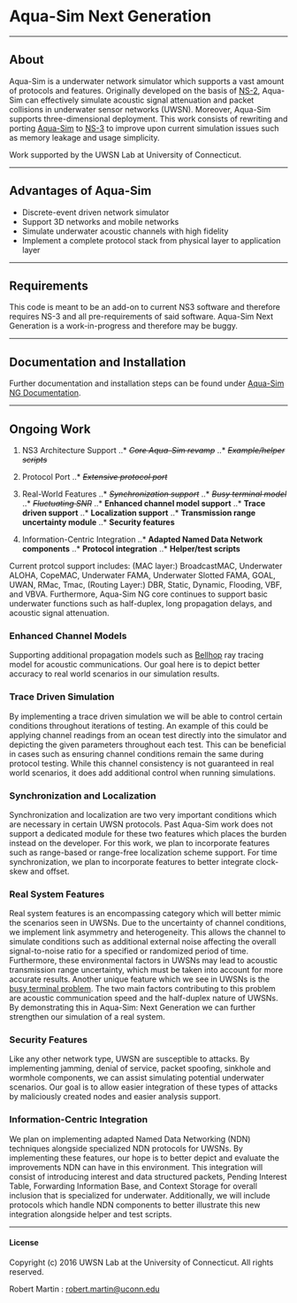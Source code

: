 # Aqua-Sim Next Generation

-------------------------------------

## About

Aqua-Sim is a underwater network simulator which supports a vast amount of protocols and features. Originally developed on the basis of [NS-2](http://www.isi.edu/nsnam/ns/), Aqua-Sim can effectively simulate acoustic signal attenuation and packet collisions in underwater sensor networks (UWSN). Moreover, Aqua-Sim supports three-dimensional deployment. This work consists of rewriting and porting [Aqua-Sim](http://uwsn.engr.uconn.edu/wiki/index.php?title=Aqua-Sim&redirect=no) to [NS-3](http://www.nsnam.org) to improve upon current simulation issues such as memory leakage and usage simplicity.

Work supported by the UWSN Lab at University of Connecticut.

--------------------------------------
## Advantages of Aqua-Sim
- Discrete-event driven network simulator
- Support 3D networks and mobile networks
- Simulate underwater acoustic channels with high fidelity
- Implement a complete protocol stack from physical layer to application layer

--------------------------------------

## Requirements
This code is meant to be an add-on to current NS3 software and therefore requires NS-3 and all pre-requirements of said software. Aqua-Sim Next Generation is a work-in-progress and therefore may be buggy.

--------------------------------------

## Documentation and Installation
Further documentation and installation steps can be found under [Aqua-Sim NG Documentation](Aqua-Sim%20NG%20Documentation.pdf).

--------------------------------------
## Ongoing Work

1. NS3 Architecture Support
..* ~~_Core Aqua-Sim revamp_~~
..* ~~_Example/helper scripts_~~

2. Protocol Port
..* ~~_Extensive protocol port_~~

3. Real-World Features
..* ~~_Synchronization support_~~
..* ~~_Busy terminal model_~~
..* ~~_Fluctuating SNR_~~
..* **Enhanced channel model support**
..* **Trace driven support**
..* **Localization support**
..* **Transmission range uncertainty module**
..* **Security features**

4. Information-Centric Integration
..* **Adapted Named Data Network components**
..* **Protocol integration**
..* **Helper/test scripts**



Current protcol support includes: (MAC layer:) BroadcastMAC, Underwater ALOHA, CopeMAC, Underwater FAMA, Underwater Slotted FAMA, GOAL, UWAN, RMac, Tmac, (Routing Layer:) DBR, Static, Dynamic, Flooding, VBF, and VBVA. Furthermore, Aqua-Sim NG core continues to support basic underwater functions such as half-duplex, long propagation delays, and acoustic signal attenuation.

### Enhanced Channel Models
Supporting additional propagation models such as [Bellhop](http://oalib.hlsresearch.com/Rays/) ray tracing model for acoustic communications. Our goal here is to depict better accuracy to real world scenarios in our simulation results.

### Trace Driven Simulation
By implementing a trace driven simulation we will be able to control certain conditions throughout iterations of testing. An example of this could be applying channel readings from an ocean test directly into the simulator and depicting the given parameters throughout each test. This can be beneficial in cases such as ensuring channel conditions remain the same during protocol testing. While this channel consistency is not guaranteed in real world scenarios, it does add additional control when running simulations.

### Synchronization and Localization
Synchronization and localization are two very important conditions which are necessary in certain UWSN protocols. Past Aqua-Sim work does not support a dedicated module for these two features which places the burden instead on the developer. For this work, we plan to incorporate features such as range-based or range-free localization scheme support. For time synchronization, we plan to incorporate features to better integrate clock-skew and offset.

### Real System Features
Real system features is an encompassing category which will better mimic the scenarios seen in UWSNs. Due to the uncertainty of channel conditions, we implement link asymmetry and heterogeneity. This allows the channel to simulate conditions such as additional external noise affecting the overall signal-to-noise ratio for a specified or randomized period of time. Furthermore, these environmental factors in UWSNs may lead to acoustic transmission range uncertainty, which must be taken into account for more accurate results. Another unique feature which we see in UWSNs is the [busy terminal problem](http://dl.acm.org/citation.cfm?id=2674593). The two main factors contributing to this problem are acoustic communication speed and the half-duplex nature of UWSNs. By demonstrating this in Aqua-Sim: Next Generation we can further strengthen our simulation of a real system.

### Security Features
Like any other network type, UWSN are susceptible to attacks. By implementing jamming, denial of service, packet spoofing, sinkhole and wormhole components, we can assist simulating potential underwater scenarios. Our goal is to allow easier integration of these types of attacks by maliciously created nodes and easier analysis support.

### Information-Centric Integration
We plan on implementing adapted Named Data Networking (NDN) techniques alongside specialized NDN protocols for UWSNs. By implementing these features, our hope is to better depict and evaluate the improvements NDN can have in this environment. This integration will consist of introducing interest and data structured packets, Pending Interest Table, Forwarding Information Base, and Context Storage for overall inclusion that is specialized for underwater. Additionally, we will include protocols which handle NDN components to better illustrate this new integration alongside helper and test scripts.

--------------------------------------
#### License

Copyright (c) 2016 UWSN Lab at the University of Connecticut.
All rights reserved.

Robert Martin : <robert.martin@uconn.edu>
